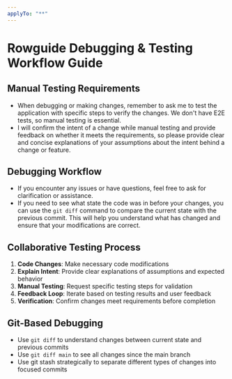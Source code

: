 ```yaml
---
applyTo: "**"
---
```


# Rowguide Debugging & Testing Workflow Guide

## Manual Testing Requirements

- When debugging or making changes, remember to ask me to test the application with specific steps to verify the changes. We don't have E2E tests, so manual testing is essential.
- I will confirm the intent of a change while manual testing and provide feedback on whether it meets the requirements, so please provide clear and concise explanations of your assumptions about the intent behind a change or feature.

## Debugging Workflow

- If you encounter any issues or have questions, feel free to ask for clarification or assistance.
- If you need to see what state the code was in before your changes, you can use the `git diff` command to compare the current state with the previous commit. This will help you understand what has changed and ensure that your modifications are correct.

## Collaborative Testing Process

1. **Code Changes**: Make necessary code modifications
2. **Explain Intent**: Provide clear explanations of assumptions and expected behavior
3. **Manual Testing**: Request specific testing steps for validation
4. **Feedback Loop**: Iterate based on testing results and user feedback
5. **Verification**: Confirm changes meet requirements before completion

## Git-Based Debugging

- Use `git diff` to understand changes between current state and previous commits
- Use `git diff main` to see all changes since the main branch
- Use git stash strategically to separate different types of changes into focused commits
